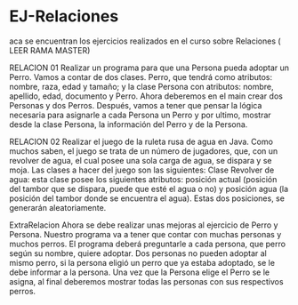 # EJ-Relaciones
aca se encuentran los ejercicios realizados en el curso sobre Relaciones ( LEER RAMA MASTER)

RELACION 01
           Realizar un programa para que una Persona pueda adoptar un Perro. Vamos a contar de
dos clases. Perro, que tendrá como atributos: nombre, raza, edad y tamaño; y la clase
Persona con atributos: nombre, apellido, edad, documento y Perro.
Ahora deberemos en el main crear dos Personas y dos Perros. Después, vamos a tener
que pensar la lógica necesaria para asignarle a cada Persona un Perro y por ultimo,
mostrar desde la clase Persona, la información del Perro y de la Persona.


RELACION 02
            Realizar el juego de la ruleta rusa de agua en Java. Como muchos saben, el juego se
trata de un número de jugadores, que, con un revolver de agua, el cual posee una sola
carga de agua, se dispara y se moja. Las clases a hacer del juego son las siguientes:
Clase Revolver de agua: esta clase posee los siguientes atributos: posición actual
(posición del tambor que se dispara, puede que esté el agua o no) y posición agua (la
posición del tambor donde se encuentra el agua). Estas dos posiciones, se generarán
aleatoriamente.



ExtraRelacion
             Ahora se debe realizar unas mejoras al ejercicio de Perro y Persona. Nuestro programa
va a tener que contar con muchas personas y muchos perros. El programa deberá
preguntarle a cada persona, que perro según su nombre, quiere adoptar. Dos personas
no pueden adoptar al mismo perro, si la persona eligió un perro que ya estaba adoptado,
se le debe informar a la persona.
Una vez que la Persona elige el Perro se le asigna, al final deberemos mostrar todas las
personas con sus respectivos perros. 



           
